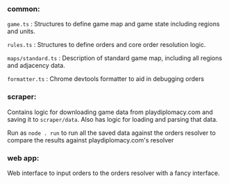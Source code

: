 ### common:

`game.ts` : Structures to define game map and game state including regions and units.

`rules.ts` : Structures to define orders and core order resolution logic.

`maps/standard.ts` : Description of standard game map, including all regions and adjacency data. 

`formatter.ts` : Chrome devtools formatter to aid in debugging orders

### scraper:

Contains logic for downloading game data from playdiplomacy.com and saving it to `scraper/data`. Also has logic for loading and parsing that data.

Run as `node . run` to run all the saved data against the orders resolver to compare the results against playdiplomacy.com's resolver

### web app:

Web interface to input orders to the orders resolver with a fancy interface.
